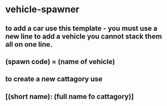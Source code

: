 # vehicle-spawner
to add a car use this template - you must use a new line to add a vehicle you cannot stack them all on one line. 
------------------------------
(spawn code) = (name of vehicle)
------------------------------
to create a new cattagory use
------------------------------
[(short name): (full name fo cattagory)]
------------------------------
